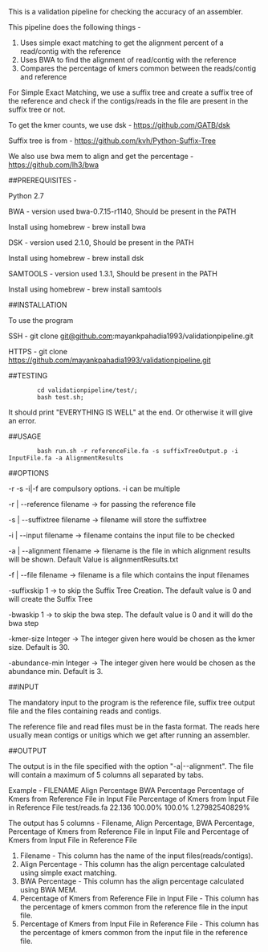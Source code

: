This is a validation pipeline for checking the accuracy of an assembler. 

This pipeline does the following things - 

1. Uses simple exact matching to get the alignment percent of a read/contig with the reference
2. Uses BWA to find the alignment of read/contig with the reference
3. Compares the percentage of kmers common between the reads/contig and reference

For Simple Exact Matching, we use a suffix tree and create a suffix tree of the reference and check if the contigs/reads in the file are present in the suffix tree or not.

To get the kmer counts, we use dsk - https://github.com/GATB/dsk

Suffix tree is from - https://github.com/kvh/Python-Suffix-Tree

We also use bwa mem to align and get the percentage - https://github.com/lh3/bwa

##PREREQUISITES -

Python 2.7


BWA - version used bwa-0.7.15-r1140, Should be present in the PATH

Install using homebrew - brew install bwa

DSK - version used 2.1.0, Should be present in the PATH

Install using homebrew - brew install dsk

SAMTOOLS - version used 1.3.1, Should be present in the PATH

Install using homebrew - brew install samtools

##INSTALLATION

To use the program

SSH - 
			git clone git@github.com:mayankpahadia1993/validationpipeline.git


HTTPS - 
			git clone https://github.com/mayankpahadia1993/validationpipeline.git

##TESTING
			
			cd validationpipeline/test/;
			bash test.sh;

It should print "EVERYTHING IS WELL" at the end. Or otherwise it will give an error.


##USAGE 


			bash run.sh -r referenceFile.fa -s suffixTreeOutput.p -i InputFile.fa -a AlignmentResults

##OPTIONS

-r -s -i|-f are compulsory options. -i can be multiple


-r | --reference filename -> for passing the reference file


-s | --suffixtree filename  -> filename will store the suffixtree


-i | --input filename -> filename contains the input file to be checked


-a | --alignment filename -> filename is the file in which alignment results will be shown. Default Value is alignmentResults.txt


-f | --file filename -> filename is a file which contains the input filenames


-suffixskip 1 -> to skip the Suffix Tree Creation. The default value is 0 and will create the Suffix Tree


-bwaskip 1 -> to skip the bwa step. The default value is 0 and it will do the bwa step


-kmer-size Integer -> The integer given here would be chosen as the kmer size. Default is 30. 


-abundance-min Integer -> The integer given here would be chosen as the abundance min. Default is 3.


##INPUT

The mandatory input to the program is the reference file, suffix tree output file and the files containing reads and contigs.

The reference file and read files must be in the fasta format. The reads here usually mean contigs or unitigs which we get after running an assembler.

##OUTPUT

The output is in the file specified with the option "-a|--alignment". The file will contain a maximum of 5 columns all separated by tabs.

Example - 
FILENAME	Align Percentage	BWA Percentage	Percentage of Kmers from Reference File in Input File	Percentage of Kmers from Input File in Reference File
test/reads.fa	22.136	100.00%	100.0%	1.27982540829%

The output has 5 columns - Filename, Align Percentage, BWA Percentage, Percentage of Kmers from Reference File in Input File and Percentage of Kmers from Input File in Reference File

1. Filename - This column has the name of the input files(reads/contigs).
2. Align Percentage - This column has the align percentage calculated using simple exact matching.
3. BWA Percentage - This column has the align percentage calculated using BWA MEM.
4. Percentage of Kmers from Reference File in Input File - This column has the percentage of kmers common from the reference file in the input file.
5. Percentage of Kmers from Input File in Reference File - This column has the percentage of kmers common from the input file in the reference file.

